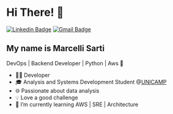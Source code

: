 
<h1>Hi There! 👋</h1>

[![Linkedin Badge](https://img.shields.io/badge/-LinkedIn-6633cc?style=flat-square&logo=Linkedin&logoColor=white&link=https://www.linkedin.com/in/marcelli-sarti)](https://www.linkedin.com/in/marcelli-sarti)
[![Gmail Badge](https://img.shields.io/badge/-marcellisarti@hotmail-6633cc?style=flat-square&logo=Gmail&logoColor=white&link=mailto:marcellisarti@hotmail.com)](mailto:marcellisarti@hotmail.com)

## My name is Marcelli Sarti
DevOps | Backend Developer | Python | Aws 🚀

- 👩‍💻 Developer
- 🎓 Analysis and Systems Development Student @[UNICAMP](https://www.unicamp.br/unicamp/)
- 🌐 Passionate about data analysis
- 💡 Love a good challenge
- 🌱 I’m currently learning AWS | SRE | Architecture
